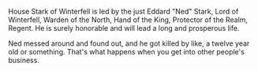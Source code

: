 House Stark of Winterfell is led by the just Eddard "Ned" Stark, Lord of
Winterfell, Warden of the North, Hand of the King, Protector of the Realm,
Regent.  He is surely honorable and will lead a long and prosperous life.

Ned messed around and found out, and he got killed by like, a twelve year old or something. That's what happens when you get into other people's business.
